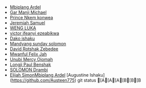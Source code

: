 <!-- write fullname in [] and link to github account in () -->
 * [Mbiplang Ardel](https://github.com/jothamardel)
 * [Gar Manji Michael](https://github.com/mbragi)
 * [Prince Nkem konwea](https://github.com/prince-konwea)
 * [Jeremiah Samuel](https://github.com/livinalt)
  * [WENG LUKA](https://github.com/wengluka)
  * [victor ifeanyi ezeabikwa](https://github.com/Vjfrontend)
   * [ Dako ishaku](https://github.com/Dakoishaku69)
  * [Mandyang sunday solomon](https://github.com/mandyang-sunday)
  * [David Rotshak Zebedee](https://github.com/Spydacom)
  * [Mwanful Felix Jah](https://github.com/Mwanful070)
  * [Unubi Mercy Ojomah](https://github.com/Omah-Mercy05/start-here-guidelines)
  * [Longji Paul Benshak](https://github.com/Leeyung1)
* [SOLOMON Drambi](http://github.com/SUNDISKI)
* [Elijah Simon](http://github.com/Eli4545)[Mbiplang Ardel](https://github.com/jothamardel)
[Augustine Ishaku] (https://github.com/Austeen775)
git status
[A[A[A[B[B[B

